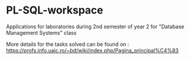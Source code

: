 # PL-SQL-workspace
Applications for laboratories during 2nd semester of year 2 for "Database Management Systems" class

More details for the tasks solved can be found on : https://profs.info.uaic.ro/~bd/wiki/index.php/Pagina_principal%C4%83
